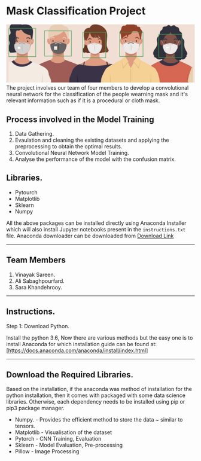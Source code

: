 # Mask Classification Project
<img src = "banner.png" />
The project involves our team of four members to develop a convolutional neural network for the classification of the people wearning mask and it's relevant information such as if it is a procedural or cloth mask. 


## Process involved in the Model Training
1. Data Gathering. 
2. Evaulation and cleaning the existing datasets and applying the preprocessing to obtain the optimal results.
3. Convolutional Neural Network Model Training.
4. Analyse the performance of the model with the confusion matrix. 

## Libraries. 
<ul>
    <li> Pytourch </li>
    <li> Matplotlib </li>
    <li> Sklearn </li>
    <li> Numpy</li>
</ul>

All the above packages can be installed directly using Anaconda Installer which will also install Jupyter notebooks present in the ```instructions.txt``` file. Anaconda downloader can be downloaded from [Download Link](https://www.anaconda.com/distribution/)

<hr/>

## Team Members
<ol>
    <li> Vinayak Sareen.</li>
    <li> Ali Sabaghpourfard.</li>
    <li> Sara Khandehrooy.</li>
</ol>

<hr />

## Instructions.


Step 1: Download Python.

Install the python 3.6, Now there are various methods but the easy one is to install 
Anaconda for which installation guide can be found at: [https://docs.anaconda.com/anaconda/install/index.html]

<hr/>

## Download the Required Libraries. 
Based on the installation, if the anaconda was method of installation for the python installation, then it comes with packaged with some data science libraries. Otherwise, each dependency needs to be installed using pip or pip3 package manager. 

<ul>
  <li> Numpy. - Provides the efficient method to store the data ~ similar to tensors.</li>
  <li> Matplotlib - Visualisation of the dataset </li>
  <li> Pytorch - CNN Training, Evaluation </li>
  <li> Sklearn - Model Evaluation, Pre-processing</li>
  <li> Pillow - Image Processing </li>
</ul>



    